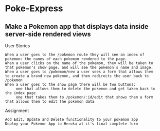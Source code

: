 # Poke-Express
 Make a Pokemon app that displays data inside server-side rendered views
-----------------------------------

User Stories

    When a user goes to the /pokemon route they will see an index of pokemon: the names of each pokemon rendered to the page.
    When a user clicks on the name of the pokemon, they will be taken to that pokemon's show page, and will see the pokemon's name and image.
    When a user goes to /pokemon/new a user sees a form that allows them to create a brand new pokemon, and then redirects the user back to /pokemon
    When a user goes to the show page there will be two buttons:
         one that allows them to delete the pokemon and get taken back to the index page
         one that takes them to /pokemon/:id/edit that shows them a form that allows them to edit the pokemon data



Assignment

    Add Edit, Update and Delete functionality to your pokemon app
    Deploy your Pokemon App to Heroku at it's final complete form
